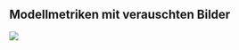 ## Modellmetriken mit verauschten Bilder
![](https://asset.cml.dev/193f6d26f4b5a7bb14c8e95a971b362afd5d3a86?cml=png)
